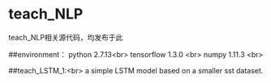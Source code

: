# teach_NLP
teach_NLP相关源代码，均发布于此

##environment：
python                    2.7.13\<br>
tensorflow                1.3.0 \<br>
numpy                     1.11.3 \<br>

##teach_LSTM_1:\<br>
	a simple LSTM model based on a smaller sst dataset.

